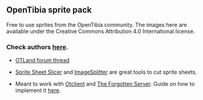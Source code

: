 ## OpenTibia sprite pack ##

Free to use sprites from the OpenTibia community. The images here are available under the Creative Commons Attribution 4.0 International license.

### Check authors [here](https://github.com/peonso/opentibia_sprite_pack/blob/master/AUTHORS.md). ###

- [OTLand forum thread](https://otland.net/threads/opentibia-sprite-pack.254815/)

- [Sprite Sheet Slicer](https://isometric8.itch.io/sprite-sheet-slicer) and [ImageSplitter](https://imagesplitter.net/) are great tools to cut sprite sheets.

- Meant to work with [Otclient](https://github.com/edubart/otclient) and [The Forgotten Server](https://github.com/otland/forgottenserver). Guide on how to implement it [here](https://github.com/peonso/opentibia_sprite_pack/blob/master/GUIDE.md).